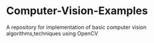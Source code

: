 # Computer-Vision-Examples
A repository for implementation of basic computer vision algorithms,techniques using OpenCV
